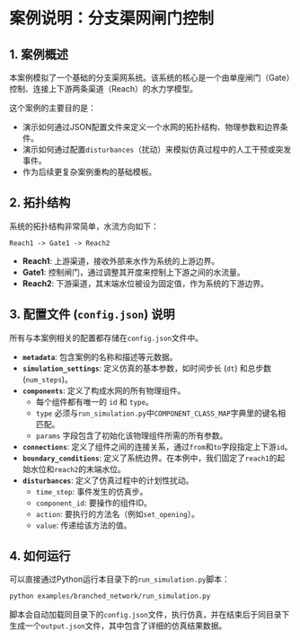 # 案例说明：分支渠网闸门控制

## 1. 案例概述

本案例模拟了一个基础的分支渠网系统。该系统的核心是一个由单座闸门（Gate）控制、连接上下游两条渠道（Reach）的水力学模型。

这个案例的主要目的是：
- 演示如何通过JSON配置文件来定义一个水网的拓扑结构、物理参数和边界条件。
- 演示如何通过配置`disturbances`（扰动）来模拟仿真过程中的人工干预或突发事件。
- 作为后续更复杂案例重构的基础模板。

## 2. 拓扑结构

系统的拓扑结构非常简单，水流方向如下：

`Reach1 -> Gate1 -> Reach2`

- **Reach1**: 上游渠道，接收外部来水作为系统的上游边界。
- **Gate1**: 控制闸门，通过调整其开度来控制上下游之间的水流量。
- **Reach2**: 下游渠道，其末端水位被设为固定值，作为系统的下游边界。

## 3. 配置文件 (`config.json`) 说明

所有与本案例相关的配置都存储在`config.json`文件中。

- **`metadata`**: 包含案例的名称和描述等元数据。
- **`simulation_settings`**: 定义仿真的基本参数，如时间步长 (`dt`) 和总步数 (`num_steps`)。
- **`components`**: 定义了构成水网的所有物理组件。
  - 每个组件都有唯一的 `id` 和 `type`。
  - `type` 必须与`run_simulation.py`中`COMPONENT_CLASS_MAP`字典里的键名相匹配。
  - `params` 字段包含了初始化该物理组件所需的所有参数。
- **`connections`**: 定义了组件之间的连接关系，通过`from`和`to`字段指定上下游`id`。
- **`boundary_conditions`**: 定义了系统边界。在本例中，我们固定了`reach1`的起始水位和`reach2`的末端水位。
- **`disturbances`**: 定义了仿真过程中的计划性扰动。
  - `time_step`: 事件发生的仿真步。
  - `component_id`: 要操作的组件ID。
  - `action`: 要执行的方法名（例如`set_opening`）。
  - `value`: 传递给该方法的值。

## 4. 如何运行

可以直接通过Python运行本目录下的`run_simulation.py`脚本：

```bash
python examples/branched_network/run_simulation.py
```

脚本会自动加载同目录下的`config.json`文件，执行仿真，并在结束后于同目录下生成一个`output.json`文件，其中包含了详细的仿真结果数据。
